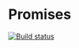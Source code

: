 # Promises

[![Build status](https://ci.appveyor.com/api/projects/status/o8x76ha7e72sbf1s?svg=true)](https://ci.appveyor.com/project/lan-mak/promises)
